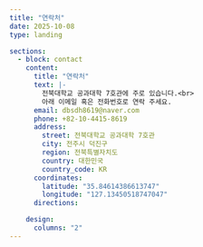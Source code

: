 ```yaml
---
title: "연락처"
date: 2025-10-08
type: landing

sections:
  - block: contact
    content:
      title: "연락처"
      text: |-
        전북대학교 공과대학 7호관에 주로 있습니다.<br>
        아래 이메일 혹은 전화번호로 연락 주세요.
      email: dbsdh8619@naver.com
      phone: +82-10-4415-8619
      address:
        street: 전북대학교 공과대학 7호관
        city: 전주시 덕진구
        region: 전북특별자치도
        country: 대한민국
        country_code: KR
      coordinates:
        latitude: "35.84614386613747"
        longitude: "127.13450518747047"
      directions:

    design:
      columns: "2"
---
```


